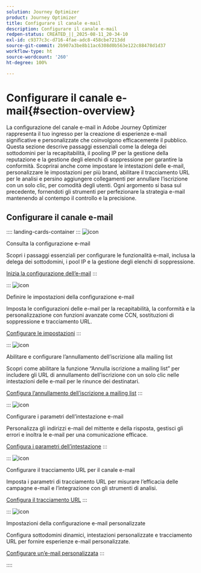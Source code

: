 ```yaml
---
solution: Journey Optimizer
product: Journey Optimizer
title: Configurare il canale e-mail
description: Configurare il canale e-mail
redpen-status: CREATED_||_2025-08-11_20-34-10
exl-id: c9377c3c-d716-4fae-adc8-458cbe7213dd
source-git-commit: 2b907a3be8b11ac6308d0b563e122c88478d1d37
workflow-type: ht
source-wordcount: '260'
ht-degree: 100%

---
```


# Configurare il canale e-mail{#section-overview}

La configurazione del canale e-mail in Adobe Journey Optimizer rappresenta il tuo ingresso per la creazione di esperienze e-mail significative e personalizzate che coinvolgono efficacemente il pubblico. Questa sezione descrive passaggi essenziali come la delega dei sottodomini per la recapitabilità, il pooling IP per la gestione della reputazione e la gestione degli elenchi di soppressione per garantire la conformità. Scoprirai anche come impostare le intestazioni delle e-mail, personalizzare le impostazioni per più brand, abilitare il tracciamento URL per le analisi e persino aggiungere collegamenti per annullare l’iscrizione con un solo clic, per comodità degli utenti. Ogni argomento si basa sul precedente, fornendoti gli strumenti per perfezionare la strategia e-mail mantenendo al contempo il controllo e la precisione.

## Configurare il canale e-mail

:::: landing-cards-container
:::
![icon](https://cdn.experienceleague.adobe.com/icons/circle-play.svg?lang=it)

Consulta la configurazione e-mail

Scopri i passaggi essenziali per configurare le funzionalità e-mail, inclusa la delega dei sottodomini, i pool IP e la gestione degli elenchi di soppressione.

[Inizia la configurazione dell’e-mail](../using/email/get-started-email-config.md)
:::

:::
![icon](https://cdn.experienceleague.adobe.com/icons/gear.svg?lang=it)

Definire le impostazioni della configurazione e-mail

Imposta le configurazioni delle e-mail per la recapitabilità, la conformità e la personalizzazione con funzioni avanzate come CCN, sostituzioni di soppressione e tracciamento URL.

[Configurare le impostazioni](../using/email/email-settings.md)
:::

:::
![icon](https://cdn.experienceleague.adobe.com/icons/list-check.svg?lang=it)

Abilitare e configurare l’annullamento dell’iscrizione alla mailing list

Scopri come abilitare la funzione “Annulla iscrizione a mailing list” per includere gli URL di annullamento dell’iscrizione con un solo clic nelle intestazioni delle e-mail per le rinunce dei destinatari.

[Configura l’annullamento dell’iscrizione a mailing list](../using/email/list-unsubscribe.md)
:::

:::
![icon](https://cdn.experienceleague.adobe.com/icons/gear.svg?lang=it)

Configurare i parametri dell’intestazione e-mail

Personalizza gli indirizzi e-mail del mittente e della risposta, gestisci gli errori e inoltra le e-mail per una comunicazione efficace.

[Configura i parametri dell’intestazione](../using/email/header-parameters.md)
:::

:::
![icon](https://cdn.experienceleague.adobe.com/icons/chart-line.svg?lang=it)

Configurare il tracciamento URL per il canale e-mail

Imposta i parametri di tracciamento URL per misurare l’efficacia delle campagne e-mail e l’integrazione con gli strumenti di analisi.

[Configura il tracciamento URL](../using/email/url-tracking.md)
:::

:::
![icon](https://cdn.experienceleague.adobe.com/icons/bullseye.svg?lang=it)

Impostazioni della configurazione e-mail personalizzate

Configura sottodomini dinamici, intestazioni personalizzate e tracciamento URL per fornire esperienze e-mail personalizzate.

[Configurare un’e-mail personalizzata](../using/email/surface-personalization.md)
:::

::::
